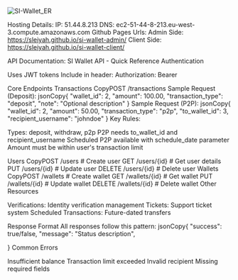 ![SI-Wallet_ER](https://github.com/user-attachments/assets/4c91d968-55b7-4032-8088-c1647f37f08c)

Hosting Details: 
                IP: 51.44.8.213
                DNS: ec2-51-44-8-213.eu-west-3.compute.amazonaws.com
                Github Pages Urls: 
                Admin Side: https://sleiyah.github.io/si-wallet-admin/
                Client Side: https://sleiyah.github.io/si-wallet-client/

API Documentation:
SI Wallet API - Quick Reference
Authentication

Uses JWT tokens
Include in header: Authorization: Bearer <token>

Core Endpoints
Transactions
CopyPOST /transactions
Sample Request (Deposit):
jsonCopy{
  "wallet_id": 2,
  "amount": 100.00,
  "transaction_type": "deposit",
  "note": "Optional description"
}
Sample Request (P2P):
jsonCopy{
  "wallet_id": 2,
  "amount": 50.00,
  "transaction_type": "p2p",
  "to_wallet_id": 3,
  "recipient_username": "johndoe"
}
Key Rules:

Types: deposit, withdraw, p2p
P2P needs to_wallet_id and recipient_username
Scheduled P2P available with schedule_date parameter
Amount must be within user's transaction limit

Users
CopyPOST /users              # Create user
GET /users/{id}          # Get user details
PUT /users/{id}          # Update user
DELETE /users/{id}       # Delete user
Wallets
CopyPOST /wallets            # Create wallet
GET /wallets/{id}        # Get wallet
PUT /wallets/{id}        # Update wallet
DELETE /wallets/{id}     # Delete wallet
Other Resources

Verifications: Identity verification management
Tickets: Support ticket system
Scheduled Transactions: Future-dated transfers

Response Format
All responses follow this pattern:
jsonCopy{
  "success": true/false,
  "message": "Status description",

}
Common Errors

Insufficient balance
Transaction limit exceeded
Invalid recipient
Missing required fields
